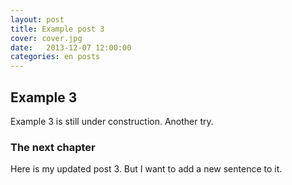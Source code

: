 ```yaml
---
layout: post
title: Example post 3
cover: cover.jpg
date:   2013-12-07 12:00:00
categories: en posts
---
```


## Example 3

Example 3 is still under construction. Another try.

### The next chapter

Here is my updated post 3. But I want to add a new sentence to it.

